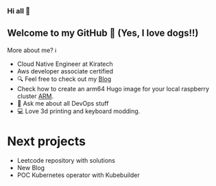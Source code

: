 ### Hi all 👋
## Welcome to my GitHub :dog: (Yes, I love dogs!!) 
More about me? ℹ️

- Cloud Native Engineer at Kiratech
- Aws developer associate certified
- :mag: Feel free to check out my [Blog](https://blog.alfor.dev/)
- Check how to create an arm64 Hugo image for your local raspberry cluster [ARM](https://github.com/MovieMaker93/hugo-arm-site).
- 💬 Ask me about all DevOps stuff
- :computer: Love 3d printing and keyboard modding.

# Next projects

- Leetcode repository with solutions
- New Blog
- POC Kubernetes operator with Kubebuilder
